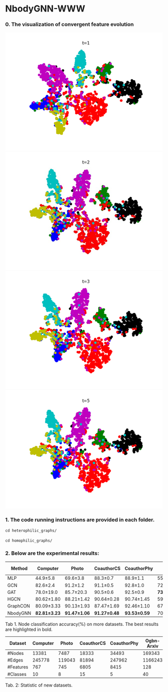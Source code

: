 # NbodyGNN-WWW

### 0. The visualization of convergent feature evolution 
![alt text](https://github.com/papersubmit123/NbodyGNN-WWW/blob/main/figures/t1.png)
![alt text](https://github.com/papersubmit123/NbodyGNN-WWW/blob/main/figures/t2.jpg)
![alt text](https://github.com/papersubmit123/NbodyGNN-WWW/blob/main/figures/t3.png)
![alt text](https://github.com/papersubmit123/NbodyGNN-WWW/blob/main/figures/t5.png)
### 1.  The code running instructions are provided in each folder.

```
cd heterophilic_graphs/

cd homophilic_graphs/
 ```

### 2. Below are the experimental results:


| Method | Computer | Photo | CoauthorCS | CoauthorPhy | Ogbn-arxiv |
|--------|----------|-------|------------|-------------|------------|
| MLP    | 44.9±5.8 | 69.6±3.8 | 88.3±0.7 | 88.9±1.1   | 55.50±0.23 |
| GCN    | 82.6±2.4 | 91.2±1.2 | 91.1±0.5 | 92.8±1.0   | 72.17±0.33 |
| GAT    | 78.0±19.0| 85.7±20.3| 90.5±0.6 | 92.5±0.9   | **73.65±0.11** |
| HGCN   | 80.62±1.80| 88.21±1.42| 90.64±0.28| 90.74±1.45| 59.63±0.37 |
| GraphCON| 80.09±3.33| 90.13±1.93| 87.47±1.69| 92.46±1.10| 67.43±1.30 |
| NbodyGNN| **82.81±3.23**| **91.47±1.06**| **91.27±0.48**| **93.53±0.59**| 70.82±0.13 |

Tab 1. Node classification accuracy(%) on more datasets. The best results are highlighted in bold.



| Dataset | Computer | Photo | CoauthorCS | CoauthorPhy | Ogbn-Arxiv |
|---------|----------|-------|------------|-------------|------------|
| #Nodes  | 13381    | 7487  | 18333      | 34493       | 169343     |
| #Edges  | 245778   | 119043| 81894      | 247962      | 1166243    |
| #Features| 767      | 745   | 6805       | 8415        | 128        |
| #Classes | 10       | 8     | 15         | 5           | 40         |

Tab. 2: Statistic of new datasets.


